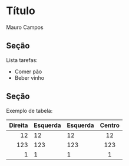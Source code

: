 # Título

Mauro Campos

## Seção

Lista tarefas:

 - Comer pão		 
 - Beber vinho
 
## Seção

Exemplo de tabela:

| Direita | Esquerda | Esquerda | Centro  |
|--------:|:---------|----------|:-------:|
|   12    |  12      |    12    |    12   |
|  123    |  123     |   123    |   123   |
|    1    |  1       |     1    |     1   |
 
